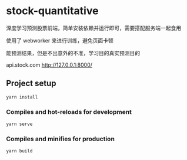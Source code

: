 # stock-quantitative

深度学习预测股票前端，简单安装依赖并运行即可，需要搭配服务端一起食用

使用了 webworker 来进行训练，避免页面卡顿

能预测结果，但是不出意外的不准，学习目的真实预测目的

api.stock.com http://127.0.0.1:8000/

## Project setup
```
yarn install
```

### Compiles and hot-reloads for development
```
yarn serve
```

### Compiles and minifies for production
```
yarn build
```

